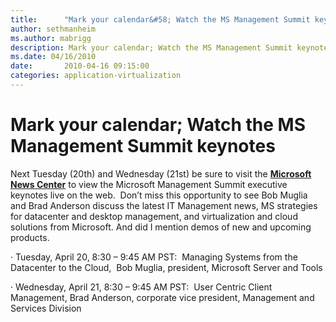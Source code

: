 ```yaml
---
title:      "Mark your calendar&#58; Watch the MS Management Summit keynotes"
author: sethmanheim
ms.author: mabrigg
description: Mark your calendar; Watch the MS Management Summit keynotes
ms.date: 04/16/2010
date:       2010-04-16 09:15:00
categories: application-virtualization
---
```

# Mark your calendar; Watch the MS Management Summit keynotes

Next Tuesday (20th) and Wednesday (21st) be sure to visit the [**Microsoft News Center**](https://news.microsoft.com/) to view the Microsoft Management Summit executive keynotes live on the web.  Don’t miss this opportunity to see Bob Muglia and Brad Anderson discuss the latest IT Management news, MS strategies for datacenter and desktop management, and virtualization and cloud solutions from Microsoft. And did I mention demos of new and upcoming products.

· Tuesday, April 20, 8:30 – 9:45 AM PST:  Managing Systems from the Datacenter to the Cloud,  Bob Muglia, president, Microsoft Server and Tools  

· Wednesday, April 21, 8:30 – 9:45 AM PST:  User Centric Client Management, Brad Anderson, corporate vice president, Management and Services Division
